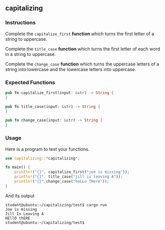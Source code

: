 ## capitalizing

### Instructions

Complete the `capitalize_first` **function** which turns the first letter of a string to uppercase.

Complete the `title_case` **function** which turns the first letter of each word in a string to uppercase.

Complete the `change_case` **function** which turns the uppercase letters of a string into lowercase and the lowercase letters into uppercase.

### Expected Functions

```rust
pub fn capitalize_first(input: &str) -> String {
}

pub fn title_case(input: &str) -> String {
}

pub fn change_case(input: &str) -> String {
}
```

### Usage

Here is a program to test your functions.

```rust
use capitalizing::*capitalizing*;

fn main() {
    println!("{}", capitalize_first("joe is missing"));
    println!("{}", title_case("jill is leaving A"));
    println!("{}",change_case("heLLo THere"));
}
```

And its output

```consoole
student@ubuntu:~/capitalizing/test$ cargo run
Joe is missing
Jill Is Leaving A
HEllO thERE
student@ubuntu:~/capitalizing/test$
```
